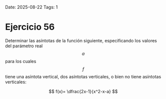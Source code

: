 Date: 2025-08-22
Tags: 1

# Ejercicio 56

 
Determinar las asíntotas de la función siguiente, especificando los valores del parámetro real  $$ a$$   para los cuales  $$ f$$   tiene una asíntota vertical, dos asíntotas verticales, o bien no tiene asíntotas verticales:




$$
 f(x)= \dfrac{2x-1}{x^2-x-a}
$$
